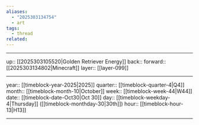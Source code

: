 ```yaml
---
aliases:
  - "2025303134754"
  - art
tags:
  - thread
related:
---
```




***

up:: [[2025303105520|Golden Retriever Energy]]
back:: 
forward:: [[2025303134802|Minecraft]]
layer:: [[layer-099]]

***

year:: [[timeblock-year-2025|2025]]
quarter:: [[timeblock-quarter-4|Q4]]
month:: [[timeblock-month-10|October]]
week:: [[timeblock-week-44|W44]]
date:: [[timeblock-date-Oct30|Oct 30]]
day:: [[timeblock-weekday-4|Thursday]] ([[timeblock-monthday-30|30th]])
hour:: [[timeblock-hour-13|H13]]

***
